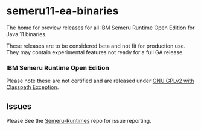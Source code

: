 # semeru11-ea-binaries
The home for preview releases for all IBM Semeru Runtime Open Edition for Java 11 binaries.

These releases are to be considered beta and not fit for production use. They may contain experimental features not ready for a full GA release.

### IBM Semeru Runtime Open Edition
Please note these are not certified and are released under [GNU GPLv2 with Classpath Exception](https://openjdk.java.net/legal/gplv2+ce.html).

## Issues
Please See the [Semeru-Runtimes](https://github.com/ibmruntimes/Semeru-Runtimes) repo for issue reporting.
